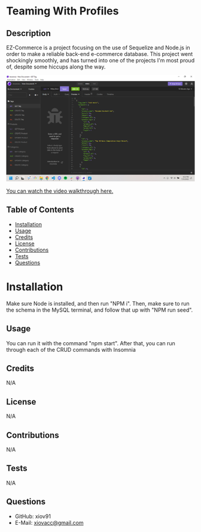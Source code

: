 # Teaming With Profiles
 
  ## Description
  EZ-Commerce is a project focusing on the use of Sequelize and Node.js in order to make a reliable back-end e-commerce database. This project went shockingly smoothly, and has turned into one of the projects I'm most proud of, despite some hiccups along the way.
  
  ![A screenshot](/screenshot.png)

  [You can watch the video walkthrough here.](https://drive.google.com/file/d/11a_ML54MzV3Zsj5zksjg374qi6rbOBsl/view)
  
  ## Table of Contents
  
  * [Installation](#installation)
  * [Usage](#usage)
  * [Credits](#credits)
  * [License](#license)
  * [Contributions](#contributions)
  * [Tests](#tests)
  * [Questions](#questions)
  
  # Installation
  Make sure Node is installed, and then run "NPM i". Then, make sure to run the schema in the MySQL terminal, and follow that up with "NPM run seed". 
  
  ## Usage
  You can run it with the command "npm start". After that, you can run through each of the CRUD commands with Insomnia
  
  ## Credits
  N/A
  
  ## License
  N/A
  
  ## Contributions
  N/A
  
  ## Tests
  N/A
  
  ## Questions
  * GitHub: xiov91
  * E-Mail: xiovacc@gmail.com